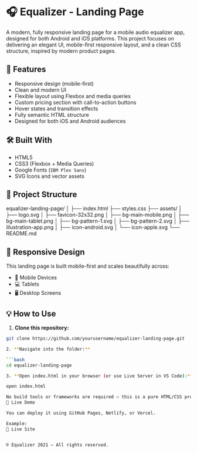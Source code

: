 # 🎧 Equalizer - Landing Page

A modern, fully responsive landing page for a mobile audio equalizer app, designed for both Android and iOS platforms. This project focuses on delivering an elegant UI, mobile-first responsive layout, and a clean CSS structure, inspired by modern product pages.

## 🚀 Features

- Responsive design (mobile-first)
- Clean and modern UI
- Flexible layout using Flexbox and media queries
- Custom pricing section with call-to-action buttons
- Hover states and transition effects
- Fully semantic HTML structure
- Designed for both iOS and Android audiences

## 🛠️ Built With

- HTML5
- CSS3 (Flexbox + Media Queries)
- Google Fonts (`IBM Plex Sans`)
- SVG Icons and vector assets

## 📁 Project Structure

equalizer-landing-page/
│
├── index.html
├── styles.css
├── assets/
│ ├── logo.svg
│ ├── favicon-32x32.png
│ ├── bg-main-mobile.png
│ ├── bg-main-tablet.png
│ ├── bg-pattern-1.svg
│ ├── bg-pattern-2.svg
│ ├── illustration-app.png
│ ├── icon-android.svg
│ └── icon-apple.svg
└── README.md

## 📱 Responsive Design

This landing page is built mobile-first and scales beautifully across:

- 📱 Mobile Devices
- 💻 Tablets
- 🖥️ Desktop Screens

## 💡 How to Use

1. **Clone this repository:**

````bash
git clone https://github.com/yourusername/equalizer-landing-page.git

2. **Navigate into the folder:**

```bash
cd equalizer-landing-page

3. **Open index.html in your browser (or use Live Server in VS Code):**

open index.html

No build tools or frameworks are required — this is a pure HTML/CSS project.
🧪 Live Demo

You can deploy it using GitHub Pages, Netlify, or Vercel.

Example:
🔗 Live Site


© Equalizer 2021 — All rights reserved.
````
